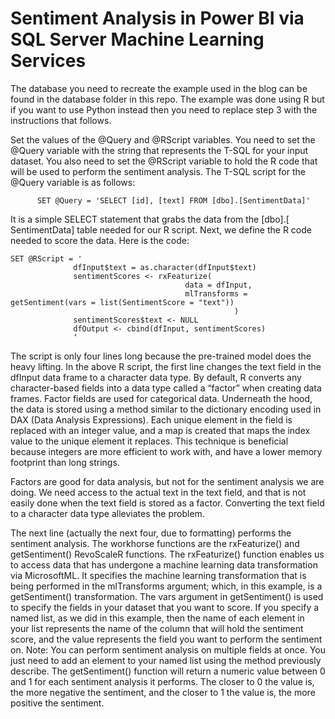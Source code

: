 # Sentiment Analysis in Power BI via SQL Server Machine Learning Services 

The database you need to recreate the example used in the blog can be found in the database folder in this repo. The example was done using R but if you want to use Python instead then you need to replace step 3 with the instructions that follows.

Set the values of the @Query and @RScript variables. You need to set the @Query variable with the string that represents the T-SQL for your input dataset. You also need to set the @RScript variable to hold the R code that will be used to perform the sentiment analysis. The T-SQL script for the @Query variable is as follows:

```
      SET @Query = 'SELECT [id], [text] FROM [dbo].[SentimentData]'
```

It is a simple SELECT statement that grabs the data from the [dbo].[ SentimentData] table needed for our R script. Next, we define the R code needed to score the data. Here is the code:

```
SET @RScript = '
              dfInput$text = as.character(dfInput$text)
              sentimentScores <- rxFeaturize(
                                       data = dfInput, 
                                       mlTransforms = getSentiment(vars = list(SentimentScore = "text"))
                                                  )
              sentimentScores$text <- NULL
              dfOutput <- cbind(dfInput, sentimentScores)
              ‘
```

The script is only four lines long because the pre-trained model does the heavy lifting. In the above R script, the first line changes the text field in the dfInput data frame to a character data type. By default, R converts any character-based fields into a data type called a “factor” when creating data frames. Factor fields are used for categorical data. Underneath the hood, the data is stored using a method similar to the dictionary encoding used in DAX (Data Analysis Expressions). Each unique element in the field is replaced with an integer value, and a map is created that maps the index value to the unique element it replaces. This technique is beneficial because integers are more efficient to work with, and have a lower memory footprint than long strings.

Factors are good for data analysis, but not for the sentiment analysis we are doing. We need access to the actual text in the text field, and that is not easily done when the text field is stored as a factor. Converting the text field to a character data type alleviates the problem.

The next line (actually the next four, due to formatting) performs the sentiment analysis. The workhorse functions are the rxFeaturize() and getSentiment() RevoScaleR functions. The rxFeaturize() function enables us to access data that has undergone a machine learning data transformation via MicrosoftML. It specifies the machine learning transformation that is being performed in the mlTransforms argument; which, in this example, is a getSentiment() transformation. The vars argument in getSentiment() is used to specify the fields in your dataset that you want to score. If you specify a named list, as we did in this example, then the name of each element in your list represents the name of the column that will hold the sentiment score, and the value represents the field you want to perform the sentiment on. Note: You can perform sentiment analysis on multiple fields at once. You just need to add an element to your named list using the method previously describe. The getSentiment() function will return a numeric value between 0 and 1 for each sentiment analysis it performs. The closer to 0 the value is, the more negative the sentiment, and the closer to 1 the value is, the more positive the sentiment.


